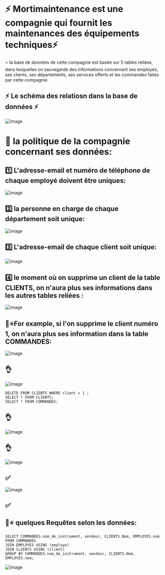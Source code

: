 

# :zap: Mortimaintenance est une compagnie qui fournit les maintenances des équipements techniques:zap:

:star: la base de données de cette compagnie est basée sur 5 tables reliées, dans lesquelles on sauvegarde des informations concernant ses employés, ses clients, ses départements, ses services offerts et les commandes faites par cette compagnie. 


## :zap: Le schéma des relatiosn dans la base de données :zap:

![image](image/7.PNG)

#  :pushpin: la politique de la compagnie concernant ses données:


## :one: L'adresse-email et numéro de téléphone de chaque employé doivent être uniques:     



![image](image/6.PNG)

##  :two: la personne en charge de chaque département soit unique:


![image](image/8.PNG)

##  :three: L'adresse-email de chaque client soit unique:

![image](image/9.PNG)


##  :four: le moment où on supprime un client de la table CLIENTS, on n'aura plus ses informations dans les autres tables reliées :

![image](image/10.PNG)

## :pushpin::star:For example, si l'on supprime le client numéro 1, on n'aura plus ses information dans la table COMMANDES:

![image](image/1.PNG)

## :ok_hand:

![image](image/2.PNG)

```
DELETE FROM CLIENTS WHERE client = 1 ;
SELECT * FROM CLIENTS; 
SELECT * FROM COMMANDES;
```


## :ok_hand:
![image](image/3.PNG)

## :ok_hand:

![image](image/4.PNG)

## :white_check_mark:

![image](image/5.PNG)

## :white_check_mark:

## :pushpin::star: quelques Requêtes selon les données:
```
SELECT COMMANDES.nom_de_instrument, vendeur, CLIENTS.Nom, EMPLOYES.nom FROM COMMANDES  
JOIN EMPLOYES USING (employe)  
JOIN CLIENTS USING (client)  
GROUP BY COMMANDES.nom_de_instrument, vendeur, CLIENTS.Nom, EMPLOYES.nom;

```

![image](image/11.PNG)




